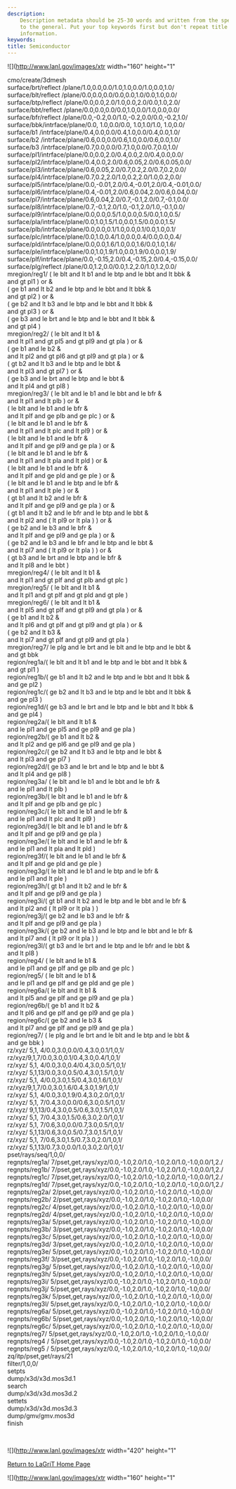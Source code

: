```yaml
---
description: 
    Description metadata should be 25-30 words and written from the specific
    to the general. Put your top keywords first but don't repeat title
    information.
keywords:  
title: Semiconductor
---
```




![](http://www.lanl.gov/images/xtr width="160"
height="1"
 

cmo/create/3dmesh\
surface/brt/reflect /plane/1.0,0.0,0.0/1.0,1.0,0.0/1.0,0.0,1.0/\
surface/blt/reflect /plane/0.0,0.0,0.0/0.0,0.0,1.0/0.0,1.0,0.0/\
surface/btp/reflect /plane/0.0,0.0,2.0/1.0,0.0,2.0/0.0,1.0,2.0/\
surface/bbt/reflect /plane/0.0,0.0,0.0/0.0,1.0,0.0/1.0,0.0,0.0/\
surface/bfr/reflect /plane/0.0,-0.2,0.0/1.0,-0.2,0.0/0.0,-0.2,1.0/\
surface/bbk/intrface/plane/0.0, 1.0,0.0/0.0, 1.0,1.0/1.0, 1.0,0.0/\
surface/b1 /intrface/plane/0.4,0.0,0.0/0.4,1.0,0.0/0.4,0.0,1.0/\
surface/b2 /intrface/plane/0.6,0.0,0.0/0.6,1.0,0.0/0.6,0.0,1.0/\
surface/b3 /intrface/plane/0.7,0.0,0.0/0.7,1.0,0.0/0.7,0.0,1.0/\
surface/pl1/intrface/plane/0.0,0.0,2.0/0.4,0.0,2.0/0.4,0.0,0.0/\
surface/pl2/intrface/plane/0.4,0.0,2.0/0.6,0.05,2.0/0.6,0.05,0.0/\
surface/pl3/intrface/plane/0.6,0.05,2.0/0.7,0.2,2.0/0.7,0.2,0.0/\
surface/pl4/intrface/plane/0.7,0.2,2.0/1.0,0.2,2.0/1.0,0.2,0.0/\
surface/pl5/intrface/plane/0.0,-0.01,2.0/0.4,-0.01,2.0/0.4,-0.01,0.0/\
surface/pl6/intrface/plane/0.4,-0.01,2.0/0.6,0.04,2.0/0.6,0.04,0.0/\
surface/pl7/intrface/plane/0.6,0.04,2.0/0.7,-0.1,2.0/0.7,-0.1,0.0/\
surface/pl8/intrface/plane/0.7,-0.1,2.0/1.0,-0.1,2.0/1.0,-0.1,0.0/\
surface/pl9/intrface/plane/0.0,0.0,0.5/1.0,0.0,0.5/0.0,1.0,0.5/\
surface/pla/intrface/plane/0.0,1.0,1.5/1.0,0.0,1.5/0.0,0.0,1.5/\
surface/plb/intrface/plane/0.0,0.0,0.1/1.0,0.0,0.1/0.0,1.0,0.1/\
surface/plc/intrface/plane/0.0,1.0,0.4/1.0,0.0,0.4/0.0,0.0,0.4/\
surface/pld/intrface/plane/0.0,0.0,1.6/1.0,0.0,1.6/0.0,1.0,1.6/\
surface/ple/intrface/plane/0.0,1.0,1.9/1.0,0.0,1.9/0.0,0.0,1.9/\
surface/plf/intrface/plane/0.0,-0.15,2.0/0.4,-0.15,2.0/0.4,-0.15,0.0/\
surface/plg/reflect /plane/0.0,1.2,0.0/0.0,1.2,2.0/1.0,1.2,0.0/\
mregion/reg1/ ( le blt and lt b1 and le btp and le bbt and lt bbk &\
and gt pl1 ) or &\
( ge b1 and lt b2 and le btp and le bbt and lt bbk &\
and gt pl2 ) or &\
( ge b2 and lt b3 and le btp and le bbt and lt bbk &\
and gt pl3 ) or &\
( ge b3 and le brt and le btp and le bbt and lt bbk &\
and gt pl4 )\
mregion/reg2/ ( le blt and lt b1 &\
and lt pl1 and gt pl5 and gt pl9 and gt pla ) or &\
( ge b1 and le b2 &\
and lt pl2 and gt pl6 and gt pl9 and gt pla ) or &\
( gt b2 and lt b3 and le btp and le bbt &\
and lt pl3 and gt pl7 ) or &\
( ge b3 and le brt and le btp and le bbt &\
and lt pl4 and gt pl8 )\
mregion/reg3/ ( le blt and le b1 and le bbt and le bfr &\
and lt pl1 and lt plb ) or &\
( le blt and le b1 and le bfr &\
and lt plf and ge plb and ge plc ) or &\
( le blt and le b1 and le bfr &\
and lt pl1 and lt plc and lt pl9 ) or &\
( le blt and le b1 and le bfr &\
and lt plf and ge pl9 and ge pla ) or &\
( le blt and le b1 and le bfr &\
and lt pl1 and lt pla and lt pld ) or &\
( le blt and le b1 and le bfr &\
and lt plf and ge pld and ge ple ) or &\
( le blt and le b1 and le btp and le bfr &\
and lt pl1 and lt ple ) or &\
( gt b1 and lt b2 and le bfr &\
and lt plf and ge pl9 and ge pla ) or &\
( gt b1 and lt b2 and le bfr and le btp and le bbt &\
and lt pl2 and ( lt pl9 or lt pla ) ) or &\
( ge b2 and le b3 and le bfr &\
and lt plf and ge pl9 and ge pla ) or &\
( ge b2 and le b3 and le bfr and le btp and le bbt &\
and lt pl7 and ( lt pl9 or lt pla ) ) or &\
( gt b3 and le brt and le btp and le bfr &\
and lt pl8 and le bbt )\
mregion/reg4/ ( le blt and lt b1 &\
and lt pl1 and gt plf and gt plb and gt plc )\
mregion/reg5/ ( le blt and lt b1 &\
and lt pl1 and gt plf and gt pld and gt ple )\
mregion/reg6/ ( le blt and lt b1 &\
and lt pl5 and gt plf and gt pl9 and gt pla ) or &\
( ge b1 and lt b2 &\
and lt pl6 and gt plf and gt pl9 and gt pla ) or &\
( ge b2 and lt b3 &\
and lt pl7 and gt plf and gt pl9 and gt pla )\
mregion/reg7/ le plg and le brt and le blt and le btp and le bbt &\
and gt bbk\
region/reg1a/( le blt and lt b1 and le btp and le bbt and lt bbk &\
and gt pl1 )\
region/reg1b/( ge b1 and lt b2 and le btp and le bbt and lt bbk &\
and ge pl2 )\
region/reg1c/( ge b2 and lt b3 and le btp and le bbt and lt bbk &\
and ge pl3 )\
region/reg1d/( ge b3 and le brt and le btp and le bbt and lt bbk &\
and ge pl4 )\
region/reg2a/( le blt and lt b1 &\
and le pl1 and ge pl5 and ge pl9 and ge pla )\
region/reg2b/( ge b1 and lt b2 &\
and lt pl2 and ge pl6 and ge pl9 and ge pla )\
region/reg2c/( ge b2 and lt b3 and le btp and le bbt &\
and lt pl3 and ge pl7 )\
region/reg2d/( ge b3 and le brt and le btp and le bbt &\
and lt pl4 and ge pl8 )\
region/reg3a/ ( le blt and le b1 and le bbt and le bfr &\
and le pl1 and lt plb )\
region/reg3b/( le blt and le b1 and le bfr &\
and lt plf and ge plb and ge plc )\
region/reg3c/( le blt and le b1 and le bfr &\
and le pl1 and lt plc and lt pl9 )\
region/reg3d/( le blt and le b1 and le bfr &\
and lt plf and ge pl9 and ge pla )\
region/reg3e/( le blt and le b1 and le bfr &\
and le pl1 and lt pla and lt pld )\
region/reg3f/( le blt and le b1 and le bfr &\
and lt plf and ge pld and ge ple )\
region/reg3g/( le blt and le b1 and le btp and le bfr &\
and le pl1 and lt ple )\
region/reg3h/( gt b1 and lt b2 and le bfr &\
and lt plf and ge pl9 and ge pla )\
region/reg3i/( gt b1 and lt b2 and le btp and le bbt and le bfr &\
and lt pl2 and ( lt pl9 or lt pla ) )\
region/reg3j/( ge b2 and le b3 and le bfr &\
and lt plf and ge pl9 and ge pla )\
region/reg3k/( ge b2 and le b3 and le btp and le bbt and le bfr &\
and lt pl7 and ( lt pl9 or lt pla ) )\
region/reg3l/( gt b3 and le brt and le btp and le bfr and le bbt &\
and lt pl8 )\
region/reg4/ ( le blt and le b1 &\
and le pl1 and ge plf and ge plb and ge plc )\
region/reg5/ ( le blt and le b1 &\
and le pl1 and ge plf and ge pld and ge ple )\
region/reg6a/( le blt and lt b1 &\
and lt pl5 and ge plf and ge pl9 and ge pla )\
region/reg6b/( ge b1 and lt b2 &\
and lt pl6 and ge plf and ge pl9 and ge pla )\
region/reg6c/( ge b2 and le b3 &\
and lt pl7 and ge plf and ge pl9 and ge pla )\
region/reg7/ ( le plg and le brt and le blt and le btp and le bbt &\
and ge bbk )\
rz/xyz/ 5,1, 4/0.0,3.0,0.0/0.4,3.0,0.1/1,0,1/\
rz/xyz/9,1,7/0.0,3.0,0.1/0.4,3.0,0.4/1,0,1/\
rz/xyz/ 5,1, 4/0.0,3.0,0.4/0.4,3.0,0.5/1,0,1/\
rz/xyz/ 5,1,13/0.0,3.0,0.5/0.4,3.0,1.5/1,0,1/\
rz/xyz/ 5,1, 4/0.0,3.0,1.5/0.4,3.0,1.6/1,0,1/\
rz/xyz/9,1,7/0.0,3.0,1.6/0.4,3.0,1.9/1,0,1/\
rz/xyz/ 5,1, 4/0.0,3.0,1.9/0.4,3.0,2.0/1,0,1/\
rz/xyz/ 5,1, 7/0.4,3.0,0.0/0.6,3.0,0.5/1,0,1/\
rz/xyz/ 9,1,13/0.4,3.0,0.5/0.6,3.0,1.5/1,0,1/\
rz/xyz/ 5,1, 7/0.4,3.0,1.5/0.6,3.0,2.0/1,0,1/\
rz/xyz/ 5,1, 7/0.6,3.0,0.0/0.7,3.0,0.5/1,0,1/\
rz/xyz/ 5,1,13/0.6,3.0,0.5/0.7,3.0,1.5/1,0,1/\
rz/xyz/ 5,1, 7/0.6,3.0,1.5/0.7,3.0,2.0/1,0,1/\
rz/xyz/ 5,1,13/0.7,3.0,0.0/1.0,3.0,2.0/1,0,1/\
pset/rays/seq/1,0,0/\
regnpts/reg1a/
7/pset,get,rays/xyz/0.0,-1.0,2.0/1.0,-1.0,2.0/1.0,-1.0,0.0/1,2./\
regnpts/reg1b/
7/pset,get,rays/xyz/0.0,-1.0,2.0/1.0,-1.0,2.0/1.0,-1.0,0.0/1,2./\
regnpts/reg1c/
7/pset,get,rays/xyz/0.0,-1.0,2.0/1.0,-1.0,2.0/1.0,-1.0,0.0/1,2./\
regnpts/reg1d/
7/pset,get,rays/xyz/0.0,-1.0,2.0/1.0,-1.0,2.0/1.0,-1.0,0.0/1,2./\
regnpts/reg2a/
2/pset,get,rays/xyz/0.0,-1.0,2.0/1.0,-1.0,2.0/1.0,-1.0,0.0/\
regnpts/reg2b/
2/pset,get,rays/xyz/0.0,-1.0,2.0/1.0,-1.0,2.0/1.0,-1.0,0.0/\
regnpts/reg2c/
4/pset,get,rays/xyz/0.0,-1.0,2.0/1.0,-1.0,2.0/1.0,-1.0,0.0/\
regnpts/reg2d/
4/pset,get,rays/xyz/0.0,-1.0,2.0/1.0,-1.0,2.0/1.0,-1.0,0.0/\
regnpts/reg3a/
5/pset,get,rays/xyz/0.0,-1.0,2.0/1.0,-1.0,2.0/1.0,-1.0,0.0/\
regnpts/reg3b/
3/pset,get,rays/xyz/0.0,-1.0,2.0/1.0,-1.0,2.0/1.0,-1.0,0.0/\
regnpts/reg3c/
5/pset,get,rays/xyz/0.0,-1.0,2.0/1.0,-1.0,2.0/1.0,-1.0,0.0/\
regnpts/reg3d/
3/pset,get,rays/xyz/0.0,-1.0,2.0/1.0,-1.0,2.0/1.0,-1.0,0.0/\
regnpts/reg3e/
5/pset,get,rays/xyz/0.0,-1.0,2.0/1.0,-1.0,2.0/1.0,-1.0,0.0/\
regnpts/reg3f/
3/pset,get,rays/xyz/0.0,-1.0,2.0/1.0,-1.0,2.0/1.0,-1.0,0.0/\
regnpts/reg3g/
5/pset,get,rays/xyz/0.0,-1.0,2.0/1.0,-1.0,2.0/1.0,-1.0,0.0/\
regnpts/reg3h/
5/pset,get,rays/xyz/0.0,-1.0,2.0/1.0,-1.0,2.0/1.0,-1.0,0.0/\
regnpts/reg3i/
5/pset,get,rays/xyz/0.0,-1.0,2.0/1.0,-1.0,2.0/1.0,-1.0,0.0/\
regnpts/reg3j/
5/pset,get,rays/xyz/0.0,-1.0,2.0/1.0,-1.0,2.0/1.0,-1.0,0.0/\
regnpts/reg3k/
5/pset,get,rays/xyz/0.0,-1.0,2.0/1.0,-1.0,2.0/1.0,-1.0,0.0/\
regnpts/reg3l/
5/pset,get,rays/xyz/0.0,-1.0,2.0/1.0,-1.0,2.0/1.0,-1.0,0.0/\
regnpts/reg6a/
5/pset,get,rays/xyz/0.0,-1.0,2.0/1.0,-1.0,2.0/1.0,-1.0,0.0/\
regnpts/reg6b/
5/pset,get,rays/xyz/0.0,-1.0,2.0/1.0,-1.0,2.0/1.0,-1.0,0.0/\
regnpts/reg6c/
5/pset,get,rays/xyz/0.0,-1.0,2.0/1.0,-1.0,2.0/1.0,-1.0,0.0/\
regnpts/reg7/
5/pset,get,rays/xyz/0.0,-1.0,2.0/1.0,-1.0,2.0/1.0,-1.0,0.0/\
regnpts/reg4 /
5/pset,get,rays/xyz/0.0,-1.0,2.0/1.0,-1.0,2.0/1.0,-1.0,0.0/\
regnpts/reg5 /
5/pset,get,rays/xyz/0.0,-1.0,2.0/1.0,-1.0,2.0/1.0,-1.0,0.0/\
zq/itp/pset,get/rays/21\
filter/1,0,0/\
setpts\
dump/x3d/x3d.mos3d.1\
search\
dump/x3d/x3d.mos3d.2\
settets\
dump/x3d/x3d.mos3d.3\
dump/gmv/gmv.mos3d\
finish

 

![](http://www.lanl.gov/images/xtr width="420"
height="1"

[Return to LaGriT Home Page](index.shtml)

![](http://www.lanl.gov/images/xtr width="160"
height="1"


